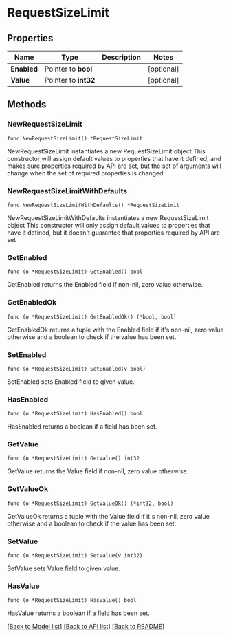 # RequestSizeLimit

## Properties

Name | Type | Description | Notes
------------ | ------------- | ------------- | -------------
**Enabled** | Pointer to **bool** |  | [optional] 
**Value** | Pointer to **int32** |  | [optional] 

## Methods

### NewRequestSizeLimit

`func NewRequestSizeLimit() *RequestSizeLimit`

NewRequestSizeLimit instantiates a new RequestSizeLimit object
This constructor will assign default values to properties that have it defined,
and makes sure properties required by API are set, but the set of arguments
will change when the set of required properties is changed

### NewRequestSizeLimitWithDefaults

`func NewRequestSizeLimitWithDefaults() *RequestSizeLimit`

NewRequestSizeLimitWithDefaults instantiates a new RequestSizeLimit object
This constructor will only assign default values to properties that have it defined,
but it doesn't guarantee that properties required by API are set

### GetEnabled

`func (o *RequestSizeLimit) GetEnabled() bool`

GetEnabled returns the Enabled field if non-nil, zero value otherwise.

### GetEnabledOk

`func (o *RequestSizeLimit) GetEnabledOk() (*bool, bool)`

GetEnabledOk returns a tuple with the Enabled field if it's non-nil, zero value otherwise
and a boolean to check if the value has been set.

### SetEnabled

`func (o *RequestSizeLimit) SetEnabled(v bool)`

SetEnabled sets Enabled field to given value.

### HasEnabled

`func (o *RequestSizeLimit) HasEnabled() bool`

HasEnabled returns a boolean if a field has been set.

### GetValue

`func (o *RequestSizeLimit) GetValue() int32`

GetValue returns the Value field if non-nil, zero value otherwise.

### GetValueOk

`func (o *RequestSizeLimit) GetValueOk() (*int32, bool)`

GetValueOk returns a tuple with the Value field if it's non-nil, zero value otherwise
and a boolean to check if the value has been set.

### SetValue

`func (o *RequestSizeLimit) SetValue(v int32)`

SetValue sets Value field to given value.

### HasValue

`func (o *RequestSizeLimit) HasValue() bool`

HasValue returns a boolean if a field has been set.


[[Back to Model list]](../README.md#documentation-for-models) [[Back to API list]](../README.md#documentation-for-api-endpoints) [[Back to README]](../README.md)


